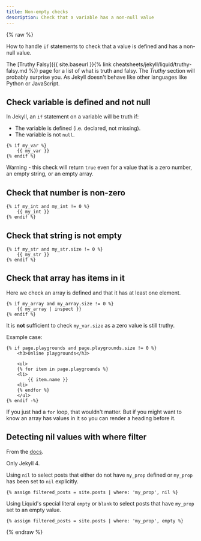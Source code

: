 ```yaml
---
title: Non-empty checks
description: Check that a variable has a non-null value
---
```


{% raw %}

How to handle `if` statements to check that a value is defined and has a non-null value.

The [Truthy Falsy]({{ site.baseurl }}{% link cheatsheets/jekyll/liquid/truthy-falsy.md %}) page for a list of what is truth and falsy. The _Truthy_ section will probably surprise you. As Jekyll doesn't behave like other languages like Python or JavaScript.


## Check variable is defined and not null

In Jekyll, an `if` statement on a variable will be truth if:

- The variable is defined (i.e. declared, not missing).
- The variable is not `null`.

```liquid
{% if my_var %}
    {{ my_var }}
{% endif %}
```

Warning - this check will return `true` even for a value that is a zero number, an empty string, or an empty array.


## Check that number is non-zero

```liquid
{% if my_int and my_int != 0 %}
    {{ my_int }}
{% endif %}
```


## Check that string is not empty

```liquid
{% if my_str and my_str.size != 0 %}
    {{ my_str }}
{% endif %}
```


## Check that array has items in it

Here we check an array is defined and that it has at least one element.

```liquid
{% if my_array and my_array.size != 0 %}
    {{ my_array | inspect }}
{% endif %}
```

It is **not** sufficient to check `my_var.size` as a zero value is still truthy.

Example case:

```liquid
{% if page.playgrounds and page.playgrounds.size != 0 %}
    <h3>Online playgrounds</h3>

    <ul>
    {% for item in page.playgrounds %}
    <li>
        {{ item.name }}
    <li>
    {% endfor %}
    </ul>
{% endif -%}
```

If you just had a `for` loop, that wouldn't matter. But if you might want to know an array has values in it so you can render a heading before it.


## Detecting nil values with where filter

From the [docs](https://jekyllrb.com/docs/liquid/filters/).

Only Jekyll 4.

Using `nil` to select posts that either do not have `my_prop` defined or `my_prop` has been set to `nil` explicitly.

```liquid
{% assign filtered_posts = site.posts | where: 'my_prop', nil %}
```

Using Liquid's special literal `empty` or `blank` to select posts that have `my_prop` set to an empty value.

```liquid
{% assign filtered_posts = site.posts | where: 'my_prop', empty %}
```

{% endraw %}
